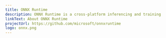 ```yaml
---
title: ONNX Runtime
description: ONNX Runtime is a cross-platform inferencing and training accelerator compatible with many popular ML/DNN frameworks, including PyTorch, TensorFlow/Keras, scikit-learn, and more
linkText: About ONNX Runtime
projectUrl: https://github.com/microsoft/onnxruntime
logo: onnx.png
---
```

